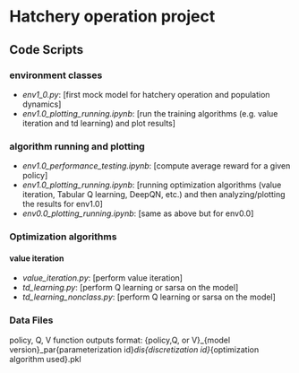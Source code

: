 # Hatchery operation project
## Code Scripts

### environment classes
- *env1_0.py*: [first mock model for hatchery operation and population dynamics]
- *env1.0_plotting_running.ipynb*: [run the training algorithms (e.g. value iteration and td learning) and plot results]

### algorithm running and plotting
- *env1.0_performance_testing.ipynb*: [compute average reward for a given policy]
- *env1.0_plotting_running.ipynb*: [running optimization algorithms (value iteration, Tabular Q learning, DeepQN, etc.) and then analyzing/plotting the results for env1.0]
- *env0.0_plotting_running.ipynb*: [same as above but for env0.0]

### Optimization algorithms
#### value iteration
- *value_iteration.py*: [perform value iteration]
- *td_learning.py*: [perform Q learning or sarsa on the model]
- *td_learning_nonclass.py*: [perform Q learning or sarsa on the model]


### Data Files
policy, Q, V function outputs
format: 
{policy,Q, or V}_{model version}_par{parameterization id}_dis{discretization id}_{optimization algorithm used}.pkl
